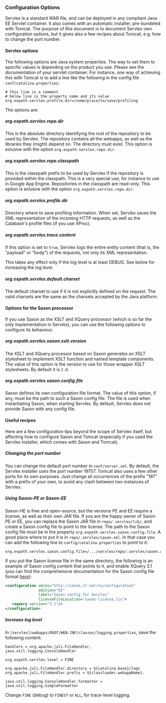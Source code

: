 ### Configuration Options

Servlex is a standard WAR file, and can be deployed in any compliant Java EE
Servlet container.  It also comes with an automatic installer, pre-bundeled with
Tomcat.  The purpose of this document is to document Servlex own configuration
options, but it gives also a few recipes about Tomcat, e.g. how to change the
port number.

#### Servlex options

The following options are Java system properties.  The way to set them to
specific values is depending on the product you use.  Please see the
documentation of your servlet container.  For instance, one way of achieving
this with Tomcat is to add a line like the following in the config file
`conf/catalina.properties`:

```shell
# this line is a comment
# below line is the property name and its value
org.expath.servlex.profile.dir=/some/place/to/save/profiling
```

The options are:

##### org.expath.servlex.repo.dir

This is the absolute directory identifying the root of the repository to be used
by Servlex.  The repository contains all the webapps, as well as the libraries
they (might) depend on.  The directory must exist.  This option is exlusive with
the option `org.expath.servlex.repo.dir`.

##### org.expath.servlex.repo.classpath

This is the classpath prefix to be used by Servlex if the repository is provided
within the classpath.  This is a very special use, for instance to use in Google
App Engine.  Repositories in the classpath are read-only.  This option is
exlusive with the option `org.expath.servlex.repo.dir`.

##### org.expath.servlex.profile.dir

Directory where to save profiling information.  When set, Servlex saves the XML
representation of the incoming HTTP requests, as well as the Calabash's profile
files (if you use XProc).

##### org.expath.servlex.trace.content

If this option is set to `true`, Servlex logs the entire entity content (that
is, the "payload" or "body") of the requests, not only its XML representation.

This takes any effect only if the log level is at least DEBUG.  See below for
increasing the log level.

##### org.expath.servlex.default.charset

The default charset to use if it is not explicitly defined on the request.  The
valid charsets are the same as the charsets accepted by the Java platform.

#### Options for the Saxon processor

If you use Saxon as the XSLT and XQuery processor (which is so far the only
implementation in Servlex), you can use the following options to configure its
behaviour.

##### org.expath.servlex.saxon.xslt.version

The XSLT and XQuery processor based on Saxon generates an XSLT stylesheet to
implement XSLT function and named template components.  The value of this
option is the version to use for those wrapper XSLT stylesheets.  By default
it is `2.0`.

##### org.expath.servlex.saxon.config.file

Saxon defines its own configuration file format.  The value of this option, if
any, must be the path to such a Saxon config file.  The file is used when
instantiating Saxon, when starting Servlex.  By default, Servlex does not
provide Saxon with any config file.

#### Useful recipes

Here are a few configuration tips beyond the scope of Servlex itself, but
affecting how to configure Saxon and Tomcat (especially if you used the Servlex
installer, which comes with Saxon and Tomcat).

##### Changing the port number

You can change the default port number in `conf/server.xml`.  By default, the
Servlex installer uses the port number 19757.  Tomcat also uses a few other
ports for its own purposes.  Just change all occurrences of the prefix "197"
with a prefix of your own, to avoid any clash between two instances of Servlex.

##### Using Saxon-PE or Saxon-EE

Saxon-HE is free and open-source, but the versions PE and EE require a license,
as well as their own JAR file.  If you are the happy owner of Saxon PE or EE,
you can replace the Saxon JAR file in `repo/.servlex/lib/`, and create a Saxon
config file to point to the license.  The path to the Saxon config file must be
in the property `org.expath.servlex.saxon.config.file`.  A good place where to
put it is in `repo/.servlex/saxon.xml`.  In that case you can add the following
line to `config/catalina.properties` to point to it:

```text
org.expath.servlex.saxon.config.file=/.../servlex/repo/.servlex/saxon.xml
```

If you put the Saxon license file in the same directory, the following is an
example of Saxon config content that points to it, and enable XQuery 3.1 (you
can find the comprehensive documentation for the Saxon config file format
[here](http://saxonica.com/documentation/index.html#!configuration/configuration-file)):

```xml
<configuration xmlns="http://saxon.sf.net/ns/configuration"
               edition="EE"
               label="Saxon config for Servlex"
               licenseFileLocation="saxon-license.lic">
   <xquery version="3.1"/>
</configuration>
```

##### Increase log level

In `[servlex]/webapps/ROOT/WEB-INF/classes/logging.properties`, save
the following content:

```
handlers = org.apache.juli.FileHandler, java.util.logging.ConsoleHandler

org.expath.servlex.level = FINE

org.apache.juli.FileHandler.directory = ${catalina.base}/logs
org.apache.juli.FileHandler.prefix = ${classloader.webappName}.

java.util.logging.ConsoleHandler.formatter = java.util.logging.SimpleFormatter
```

Change `FINE` (debug) to `FINEST` or `ALL`, for trace-level logging.
